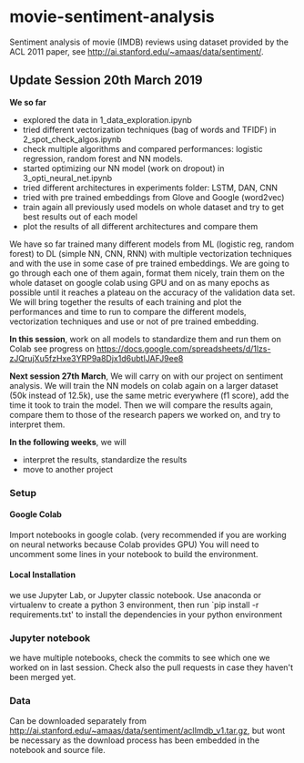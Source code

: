 # movie-sentiment-analysis
Sentiment analysis of movie (IMDB) reviews using dataset provided by the ACL 2011 paper, see http://ai.stanford.edu/~amaas/data/sentiment/.

## Update Session 20th March 2019 

**We so far**
- explored the data in 1_data_exploration.ipynb
- tried different vectorization techniques (bag of words and TFIDF) in 2_spot_check_algos.ipynb
- check multiple algorithms and compared performances: logistic regression, random forest and NN models. 
- started optimizing our NN model (work on dropout) in 3_opti_neural_net.ipynb
- tried different architectures in experiments folder: LSTM, DAN, CNN
- tried with pre trained embeddings from Glove and Google (word2vec)
- train again all previously used models on whole dataset and try to get best results out of each model
- plot the results of all different architectures and compare them

We have so far trained many different models from ML (logistic reg, random forest) to DL (simple NN, CNN, RNN) with multiple vectorization techniques and with the use in some case of pre trained embeddings. 
We are going to go through each one of them again, format them nicely, train them on the whole dataset on google colab using GPU and on as many epochs as possible until it reaches a plateau on the accuracy of the validation data set. We will bring together the results of each training and plot the performances and time to run to compare the different models, vectorization techniques and use or not of pre trained embedding.

**In this session**, 
work on all models to standardize them and run them on Colab
see progress on https://docs.google.com/spreadsheets/d/1lzs-zJQrujXu5fzHxe3YRP9a8Djx1d6ubtIJAFJ9ee8

**Next session 27th March**, 
We will carry on with our project on sentiment analysis. 
We will train the NN models on colab again on a larger dataset (50k instead of 12.5k), use the same metric everywhere (f1 score), add the time it took to train the model.
Then we will compare the results again, compare them to those of the research papers we worked on, and try to interpret them.


**In the following weeks**, we will
- interpret the results, standardize the results
- move to another project


### Setup
#### Google Colab
Import notebooks in google colab. (very recommended if you are working on neural networks because Colab provides GPU)
You will need to uncomment some lines in your notebook to build the environment.

#### Local Installation
we use Jupyter Lab, or Jupyter classic notebook.
Use anaconda or virtualenv to create a python 3 environment, then
run `pip install -r requirements.txt' to install the dependencies in your python environment

### Jupyter notebook
we have multiple notebooks, check the commits to see which one we worked on in last session. Check also the pull requests in case they haven't been merged yet.


### Data 

Can be downloaded separately from http://ai.stanford.edu/~amaas/data/sentiment/aclImdb_v1.tar.gz, but wont be necessary as the download process has been embedded in the notebook and source file.
